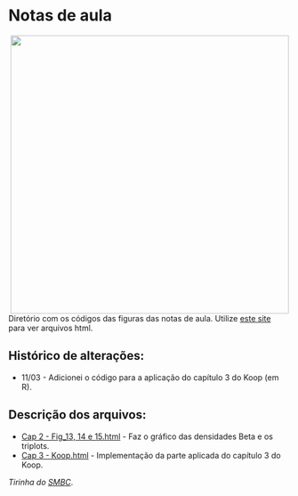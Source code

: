 # Notas de aula

<img src="https://www.smbc-comics.com/comics/20140523.png" width="500" align = "right">

Diretório com os códigos das figuras das notas de aula. Utilize [este site](https://htmlpreview.github.io/) para ver arquivos html.

## Histórico de alterações:

* 11/03 - Adicionei o código para a aplicação do capítulo 3 do Koop (em R).

## Descrição dos arquivos:

* [Cap 2 - Fig_13, 14 e 15.html](https://htmlpreview.github.io/?https://github.com/aishameriane/Econometria-Bayesiana/blob/master/Notas-de-aula/Cap_2_-_Fig_13%2C_14_e_15.html) - Faz o gráfico das densidades Beta e os triplots.
* [Cap 3 - Koop.html](https://htmlpreview.github.io/?https://github.com/aishameriane/Econometria-Bayesiana/blob/master/Notas-de-aula/Cap_3_Koop.html) - Implementação da parte aplicada do capítulo 3 do Koop.


_Tirinha do [SMBC](https://www.smbc-comics.com/index.php?id=3366)_.
